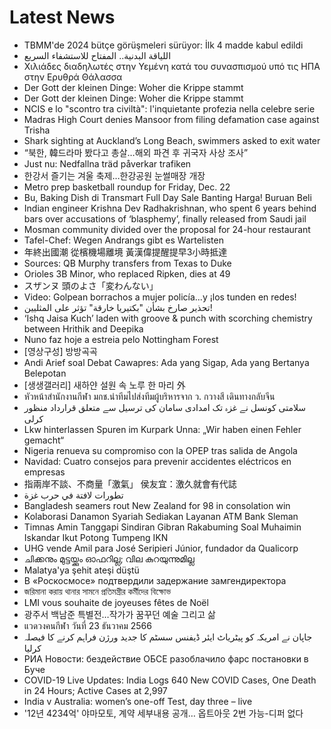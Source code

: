 # Latest News
-  TBMM'de 2024 bütçe görüşmeleri sürüyor: İlk 4 madde kabul edildi
-  اللياقة البدنية.. المفتاح للاستشفاء السريع
-  Χιλιάδες διαδηλωτές στην Υεμένη κατά του συνασπισμού υπό τις ΗΠΑ στην Ερυθρά Θάλασσα
-  Der Gott der kleinen Dinge: Woher die Krippe stammt
-  Der Gott der kleinen Dinge: Woher die Krippe stammt
-  NCIS e lo "scontro tra civiltà": l'inquietante profezia nella celebre serie
-  Madras High Court denies Mansoor from filing defamation case against Trisha
-  Shark sighting at Auckland’s Long Beach, swimmers asked to exit water
-  “북한, 韓드라마 봤다고 총살…해외 파견 후 귀국자 사상 조사”
-  Just nu: Nedfallna träd påverkar trafiken
-  한강서 즐기는 겨울 축제…한강공원 눈썰매장 개장
-  Metro prep basketball roundup for Friday, Dec. 22
-  Bu, Baking Dish di Transmart Full Day Sale Banting Harga! Buruan Beli
-  Indian engineer Krishna Dev Radhakrishnan, who spent 6 years behind bars over accusations of ‘blasphemy’, finally released from Saudi jail
-  Mosman community divided over the proposal for 24-hour restaurant
-  Tafel-Chef: Wegen Andrangs gibt es Wartelisten
-  年終出國潮 從檳機場離境 黃漢偉提醒提早3小時抵達
-  Sources: QB Murphy transfers from Texas to Duke
-  Orioles 3B Minor, who replaced Ripken, dies at 49
-  スザンヌ 頭のよさ「変わんない」
-  Video: Golpean borrachos a mujer policía...y ¡los tunden en redes!
-  تحذير صارخ بشأن "بكتيريا خارقة" تؤثر على المثليين!
-  ‘Ishq Jaisa Kuch’ laden with groove & punch with scorching chemistry between Hrithik and Deepika
-  Nuno faz hoje a estreia pelo Nottingham Forest
-  [영상구성] 방방곡곡
-  Andi Arief soal Debat Cawapres: Ada yang Sigap, Ada yang Bertanya Belepotan
-  [생생갤러리] 새하얀 설원 속 노루 한 마리 外
-  หัวหน้าสำนักงานกีฬา มกช.นำทีมไปส่งทีมผู้บริหารจาก ว. กวางสี เดินทางกลับจีน
-  سلامتی کونسل نے غزہ تک امدادی سامان کی ترسیل سے متعلق قرارداد منظور کرلی
-  Lkw hinterlassen Spuren im Kurpark Unna: „Wir haben einen Fehler gemacht“
-  Nigeria renueva su compromiso con la OPEP tras salida de Angola
-  Navidad: Cuatro consejos para prevenir accidentes eléctricos en empresas
-  指兩岸不談、不商量「激氣」 侯友宜：激久就會有代誌
-  تطورات لافتة في حرب غزة
-  Bangladesh seamers rout New Zealand for 98 in consolation win
-  Kolaborasi Danamon Syariah Sediakan Layanan ATM Bank Sleman
-  Timnas Amin Tanggapi Sindiran Gibran Rakabuming Soal Muhaimin Iskandar Ikut Potong Tumpeng IKN
-  UHG vende Amil para José Seripieri Júnior, fundador da Qualicorp
-  ചിക്കനും മുട്ടയ്ക്കും ഓഫറില്ല; വില കുറയുന്നുമില്ല
-  Malatya'ya şehit ateşi düştü
-  В «Роскосмосе» подтвердили задержание замгендиректора
-  জরিমানা করায় থানার সামনে প্রতিমন্ত্রীর কর্মীদের বিক্ষোভ
-  LMI vous souhaite de joyeuses fêtes de Noël
-  광주서 백남준 특별전…작가가 꿈꾸던 예술 그리고 삶
-  แวดวงคนกีฬา วันที่ 23 ธันวาคม 2566
-  جاپان نے امریکہ کو پیٹریاٹ ایئر ڈیفنس سسٹم کا جدید ورژن فراہم کرنے کا فیصلہ کرلیا
-  РИА Новости: бездействие ОБСЕ разоблачило фарс постановки в Буче
-  COVID-19 Live Updates: India Logs 640 New COVID Cases, One Death in 24 Hours; Active Cases at 2,997
-  India v Australia: women’s one-off Test, day three – live
-  '12년 4234억' 야마모토, 계약 세부내용 공개… 옵트아웃 2번 가능-디퍼 없다
